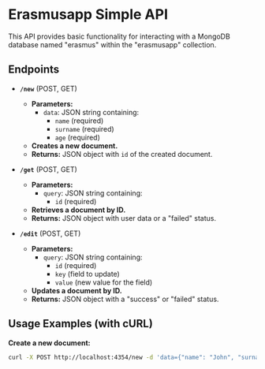 # Erasmusapp Simple API

This API provides basic functionality for interacting with a MongoDB database named "erasmus" within the "erasmusapp" collection.

## Endpoints

* **`/new`** (POST, GET)
    * **Parameters:**
        * `data`: JSON string containing:
            * `name` (required)
            * `surname` (required)
            * `age` (required)
    * **Creates a new document.**
    * **Returns:** JSON object with  `id` of the created document.

* **`/get`** (POST, GET)
    * **Parameters:**
        * `query`: JSON string containing:
            * `id` (required) 
    * **Retrieves a document by ID.**
    * **Returns:** JSON object with user data or a "failed" status.

* **`/edit`** (POST, GET)
    * **Parameters:**
        * `query`: JSON string containing:
            * `id` (required)
            * `key` (field to update)
            * `value` (new value for the field)
    * **Updates a document by ID.**
    * **Returns:** JSON object with a "success" or "failed" status.

## Usage Examples (with cURL)

**Create a new document:**
```bash
curl -X POST http://localhost:4354/new -d 'data={"name": "John", "surname": "Doe", "age": 25}'
